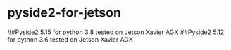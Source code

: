 # pyside2-for-jetson

##Pyside2 5.15 for python 3.8 tested on Jetson Xavier AGX
##Pyside2 5.12 for python 3.6 tested on Jetson Xavier AGX
